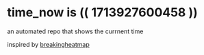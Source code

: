 # time_now is (( 1713927600458 ))

an automated repo that shows the currnent time

inspired by [breakingheatmap](https://github.com/breakingheatmap/breakingheatmap)